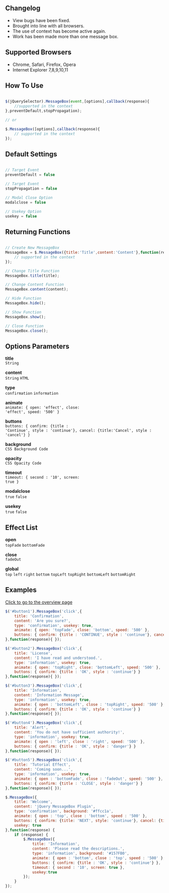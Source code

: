 ## Changelog
- View bugs have been fixed.
- Brought into line with all browsers.
- The use of context has become active again.
- Work has been made more than one message box.


## Supported Browsers
- Chrome, Safari, Firefox, Opera
- Internet Explorer 7,8,9,10,11


## How To Use
```javascript

$(jQuerySelector).MessageBox(event,[options],callback(response){
	//supported in the context
},preventDefault,stopPropagation);

// or

$.MessageBox([options],callback(response){
	// supported in the context
});

```


## Default Settings
```javascript

// Target Event
preventDefault = false

// Target Event
stopPropagation = false

// Modal Close Option
modalclose = false

// Usekey Option
usekey = false


```


## Returning Functions

```javascript

// Create New MessageBox
MessageBox = $.MessageBox({title:'Title',content:'Content'},function(response){
	// supported in the context
});

// Change Title Function
MessageBox.title(title);

// Change Content Function
MessageBox.content(content);

// Hide Function
MessageBox.hide();

// Show Function
MessageBox.show();

// Close Function
MessageBox.close();

```



## Options Parameters

**title**<br>
<code>String</code>

**content**<br>
<code>String</code> <code>HTML</code>

**type**<br>
<code>confirmation</code> <code>information</code>

**animate**<br>
<code>animate: { open: 'effect', close: 'effect', speed: '500' }</code>

**buttons**<br>
<code>buttons: { confirm: {title : 'Continue', style : 'continue'}, cancel: {title:'Cancel', style : 'cancel'} }</code>

**background**<br>
<code>CSS Background Code</code>

**opacity**<br>
<code>CSS Opacity Code</code>

**timeout**<br>
<code>timeout: { second : '10', screen: true }</code>

**modalclose**<br>
<code>true</code> <code>false</code>

**usekey**<br>
<code>true</code> <code>false</code>




## Effect List

**open**<br>
<code>topFade</code> <code>bottomFade</code>

**close**<br>
<code>fadeOut</code>

**global**<br>
<code>top</code> <code>left</code> <code>right</code> <code>bottom</code> <code>topLeft</code> <code>topRight</code> <code>bottomLeft</code> <code>bottomRight</code>




## Examples

[Click to go to the overview page](http://yalcinceylan.net/messagebox/)

```javascript
$('#button1').MessageBox('click',{
	title: 'Confirmation',
	content: 'Are you sure?',
	type: 'confirmation', usekey: true,
	animate: { open: 'topFade', close: 'bottom', speed: '500' },
	buttons: { confirm: {title : 'CONTINUE', style : 'continue'}, cancel: {title:'CANCEL', style : 'cancel'} }
},function(response){ });
```

```javascript
$('#button2').MessageBox('click',{
	title: 'License',
	content: 'I have read and understood.',
	type: 'information', usekey: true,
	animate: { open: 'topRight', close: 'bottomLeft', speed: '500' },
	buttons: { confirm: {title : 'OK', style : 'continue'} }
},function(response){ });
```

```javascript
$('#button3').MessageBox('click',{
	title: 'Information',
	content: 'Information Message',
	type: 'information', usekey: true,
	animate: { open : 'bottomLeft', close : 'topRight', speed: '500' },
	buttons: { confirm: {title : 'OK', style : 'continue'} }
},function(response){ });
```

```javascript
$('#button4').MessageBox('click',{
	title: 'Alert',
	content: 'You do not have sufficient authority!',
	type: 'information', usekey: true,
	animate: { open : 'left', close : 'right', speed: '500' },
	buttons: { confirm: {title : 'OK', style : 'danger'} }
},function(response){ });
```

```javascript
$('#button5').MessageBox('click',{
	title: 'Tutorial Effect',
	content: 'Coming soon...',
	type: 'information', usekey: true,
	animate: { open : 'bottomFade', close : 'fadeOut', speed: '500' },
	buttons: { confirm: {title : 'CLOSE', style : 'danger'} }
},function(response){ });
```

```javascript
$.MessageBox({
	title: 'Welcome',
	content: 'jQuery MessageBox Plugin',
	type: 'confirmation', background: '#ffcc1a',
	animate: { open : 'top', close : 'bottom', speed : '500' },
	buttons: { confirm: {title: 'NEXT', style: 'continue'}, cancel: {title: 'CANCEL', style: 'cancel' } },
	usekey: true
},function(response) {
	if (response) {
		$.MessageBox({
			title: 'Information',
			content: 'Please read the descriptions.',
			type: 'information', background: '#157FB0',
			animate: { open : 'bottom', close : 'top', speed : '500' },
			buttons: { confirm: {title : 'OK', style : 'continue'} },
			timeout: { second : '10', screen: true },
			usekey:true
		});
	}
});
```





